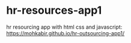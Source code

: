# hr-resources-app1
hr resourcing app with html css and javascript:
https://mohkabir.github.io/hr-outsourcing-app1/
